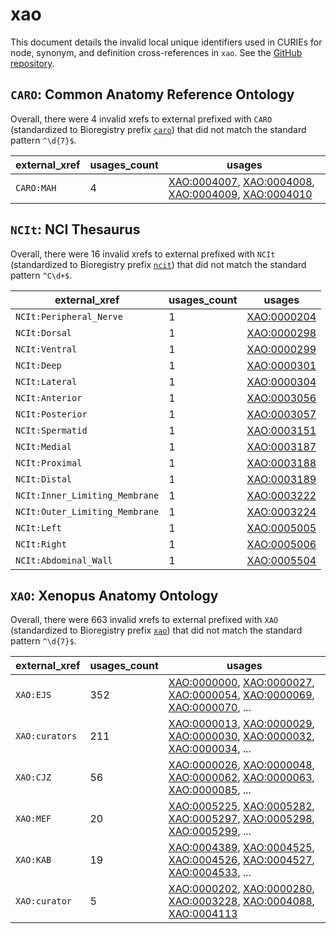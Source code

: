 # xao

This document details the invalid local unique identifiers used in CURIEs
for node, synonym, and definition cross-references in `xao`. See the [GitHub repository](https://github.com/xenopus-anatomy/xao).


## `CARO`: Common Anatomy Reference Ontology

Overall, there were 4 invalid
xrefs to external prefixed with `CARO` (standardized to Bioregistry
prefix [`caro`](https://bioregistry.io/caro)) that
did not match the standard pattern `^\d{7}$`.

| external_xref   |   usages_count | usages                                                                                                                                                                                                                                     |
|-----------------|----------------|--------------------------------------------------------------------------------------------------------------------------------------------------------------------------------------------------------------------------------------------|
| `CARO:MAH`      |              4 | [XAO:0004007](http://purl.obolibrary.org/obo/XAO_0004007), [XAO:0004008](http://purl.obolibrary.org/obo/XAO_0004008), [XAO:0004009](http://purl.obolibrary.org/obo/XAO_0004009), [XAO:0004010](http://purl.obolibrary.org/obo/XAO_0004010) |

## `NCIt`: NCI Thesaurus

Overall, there were 16 invalid
xrefs to external prefixed with `NCIt` (standardized to Bioregistry
prefix [`ncit`](https://bioregistry.io/ncit)) that
did not match the standard pattern `^C\d+$`.

| external_xref                  |   usages_count | usages                                                    |
|--------------------------------|----------------|-----------------------------------------------------------|
| `NCIt:Peripheral_Nerve`        |              1 | [XAO:0000204](http://purl.obolibrary.org/obo/XAO_0000204) |
| `NCIt:Dorsal`                  |              1 | [XAO:0000298](http://purl.obolibrary.org/obo/XAO_0000298) |
| `NCIt:Ventral`                 |              1 | [XAO:0000299](http://purl.obolibrary.org/obo/XAO_0000299) |
| `NCIt:Deep`                    |              1 | [XAO:0000301](http://purl.obolibrary.org/obo/XAO_0000301) |
| `NCIt:Lateral`                 |              1 | [XAO:0000304](http://purl.obolibrary.org/obo/XAO_0000304) |
| `NCIt:Anterior`                |              1 | [XAO:0003056](http://purl.obolibrary.org/obo/XAO_0003056) |
| `NCIt:Posterior`               |              1 | [XAO:0003057](http://purl.obolibrary.org/obo/XAO_0003057) |
| `NCIt:Spermatid`               |              1 | [XAO:0003151](http://purl.obolibrary.org/obo/XAO_0003151) |
| `NCIt:Medial`                  |              1 | [XAO:0003187](http://purl.obolibrary.org/obo/XAO_0003187) |
| `NCIt:Proximal`                |              1 | [XAO:0003188](http://purl.obolibrary.org/obo/XAO_0003188) |
| `NCIt:Distal`                  |              1 | [XAO:0003189](http://purl.obolibrary.org/obo/XAO_0003189) |
| `NCIt:Inner_Limiting_Membrane` |              1 | [XAO:0003222](http://purl.obolibrary.org/obo/XAO_0003222) |
| `NCIt:Outer_Limiting_Membrane` |              1 | [XAO:0003224](http://purl.obolibrary.org/obo/XAO_0003224) |
| `NCIt:Left`                    |              1 | [XAO:0005005](http://purl.obolibrary.org/obo/XAO_0005005) |
| `NCIt:Right`                   |              1 | [XAO:0005006](http://purl.obolibrary.org/obo/XAO_0005006) |
| `NCIt:Abdominal_Wall`          |              1 | [XAO:0005504](http://purl.obolibrary.org/obo/XAO_0005504) |

## `XAO`: Xenopus Anatomy Ontology

Overall, there were 663 invalid
xrefs to external prefixed with `XAO` (standardized to Bioregistry
prefix [`xao`](https://bioregistry.io/xao)) that
did not match the standard pattern `^\d{7}$`.

| external_xref   |   usages_count | usages                                                                                                                                                                                                                                                                                                     |
|-----------------|----------------|------------------------------------------------------------------------------------------------------------------------------------------------------------------------------------------------------------------------------------------------------------------------------------------------------------|
| `XAO:EJS`       |            352 | [XAO:0000000](http://purl.obolibrary.org/obo/XAO_0000000), [XAO:0000027](http://purl.obolibrary.org/obo/XAO_0000027), [XAO:0000054](http://purl.obolibrary.org/obo/XAO_0000054), [XAO:0000069](http://purl.obolibrary.org/obo/XAO_0000069), [XAO:0000070](http://purl.obolibrary.org/obo/XAO_0000070), ... |
| `XAO:curators`  |            211 | [XAO:0000013](http://purl.obolibrary.org/obo/XAO_0000013), [XAO:0000029](http://purl.obolibrary.org/obo/XAO_0000029), [XAO:0000030](http://purl.obolibrary.org/obo/XAO_0000030), [XAO:0000032](http://purl.obolibrary.org/obo/XAO_0000032), [XAO:0000034](http://purl.obolibrary.org/obo/XAO_0000034), ... |
| `XAO:CJZ`       |             56 | [XAO:0000026](http://purl.obolibrary.org/obo/XAO_0000026), [XAO:0000048](http://purl.obolibrary.org/obo/XAO_0000048), [XAO:0000062](http://purl.obolibrary.org/obo/XAO_0000062), [XAO:0000063](http://purl.obolibrary.org/obo/XAO_0000063), [XAO:0000085](http://purl.obolibrary.org/obo/XAO_0000085), ... |
| `XAO:MEF`       |             20 | [XAO:0005225](http://purl.obolibrary.org/obo/XAO_0005225), [XAO:0005282](http://purl.obolibrary.org/obo/XAO_0005282), [XAO:0005297](http://purl.obolibrary.org/obo/XAO_0005297), [XAO:0005298](http://purl.obolibrary.org/obo/XAO_0005298), [XAO:0005299](http://purl.obolibrary.org/obo/XAO_0005299), ... |
| `XAO:KAB`       |             19 | [XAO:0004389](http://purl.obolibrary.org/obo/XAO_0004389), [XAO:0004525](http://purl.obolibrary.org/obo/XAO_0004525), [XAO:0004526](http://purl.obolibrary.org/obo/XAO_0004526), [XAO:0004527](http://purl.obolibrary.org/obo/XAO_0004527), [XAO:0004533](http://purl.obolibrary.org/obo/XAO_0004533), ... |
| `XAO:curator`   |              5 | [XAO:0000202](http://purl.obolibrary.org/obo/XAO_0000202), [XAO:0000280](http://purl.obolibrary.org/obo/XAO_0000280), [XAO:0003228](http://purl.obolibrary.org/obo/XAO_0003228), [XAO:0004088](http://purl.obolibrary.org/obo/XAO_0004088), [XAO:0004113](http://purl.obolibrary.org/obo/XAO_0004113)      |

